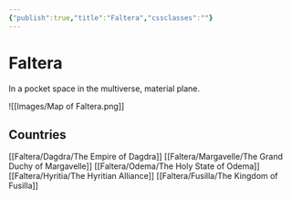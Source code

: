 ```yaml
---
{"publish":true,"title":"Faltera","cssclasses":""}
---
```


# Faltera
In a pocket space in the multiverse, material plane.

![[Images/Map of Faltera.png]]

## Countries
[[Faltera/Dagdra/The Empire of Dagdra]]
[[Faltera/Margavelle/The Grand Duchy of Margavelle]]
[[Faltera/Odema/The Holy State of Odema]]
[[Faltera/Hyritia/The Hyritian Alliance]]
[[Faltera/Fusilla/The Kingdom of Fusilla]] 